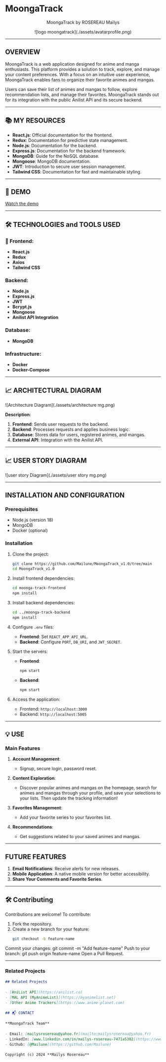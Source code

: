 
# MoongaTrack
<p align="center"> 
 MoongaTrack by ROSEREAU Maïlys
<p align="center"> 
![logo moongatrack](./assets/avatarprofile.png)

---

##  OVERVIEW

MoongaTrack is a web application designed for anime and manga enthusiasts. This platform provides a solution to track, explore, and manage your content preferences. With a focus on an intuitive user experience, MoongaTrack enables fans to organize their favorite animes and mangas.

Users can save their list of animes and mangas to follow, explore recommendation lists, and manage their favorites. MoongaTrack stands out for its integration with the public Anilist API and its secure backend.

---

## 📚 MY RESOURCES

- **React.js**: Official documentation for the frontend.
- **Redux**: Documentation for predictive state management.
- **Node.js**: Documentation for the backend.
- **Express.js**: Documentation for the backend framework.
- **MongoDB**: Guide for the NoSQL database.
- **Mongoose**: MongoDB documentation.
- **JWT**: Introduction to secure user session management.
- **Tailwind CSS**: Documentation for fast and maintainable styling.

---

## 🎥 DEMO 

[Watch the demo](https://github.com/user-attachments/assets/3863e967-ec71-4416-ba1e-0b2660e20452)

---

## 🛠️ TECHNOLOGIES and TOOLS USED

### 🎨 Frontend:

- **React.js**
- **Redux**
- **Axios**
- **Tailwind CSS**

###  Backend:

- **Node.js**
- **Express.js**
- **JWT**
- **Bcrypt.js**
- **Mongoose**
- **Anilist API Integration**

###  Database:

- **MongoDB**

### Infrastructure:

- **Docker**
- **Docker-Compose**

---

## 📈 ARCHITECTURAL DIAGRAM

![Architecture Diagram](./assets/architecture mg.png) 

**Description**:

1. **Frontend**: Sends user requests to the backend.
2. **Backend**: Processes requests and applies business logic.
3. **Database**: Stores data for users, registered animes, and mangas.
4. **External API**: Integration with the Anilist API.

---

## 📈 USER STORY DIAGRAM

![user story Diagram](./assets/user story mg.png)


---



##  INSTALLATION AND CONFIGURATION

### Prerequisites

- Node.js (version 18)
- MongoDB
- Docker (optional)

### Installation

1. Clone the project:

   ```bash
   git clone https://github.com/Mailune/MoongaTrack_v1.0/tree/main 
   cd MoongaTrack_v1.0
   ```

2. Install frontend dependencies:

   ```bash
   cd moonga-track-frontend
   npm install
   ```

3. Install backend dependencies:

   ```bash
   cd ../moonga-track-backend
   npm install
   ```

4. Configure `.env` files:

   - **Frontend**: Set `REACT_APP_API_URL`.
   - **Backend**: Configure `PORT`, `DB_URI`, and `JWT_SECRET`.

5. Start the servers:

   - **Frontend**:
     ```bash
     npm start
     ```
   - **Backend**:
     ```bash
     npm start
     ```

6. Access the application:

   - Frontend: `http://localhost:3000`
   - Backend: `http://localhost:5005`

---

## 💡 USE

### Main Features

1. **Account Management**:

   - Signup, secure login, password reset.

2. **Content Exploration**:

   - Discover popular animes and mangas on the homepage, search for animes and mangas through your profile, and save your selections to your lists. Then update the tracking information!

3. **Favorites Management**:

   - Add your favorite series to your favorites list.

4. **Recommendations**:

   - Get suggestions related to your saved animes and mangas.

---

## FUTURE FEATURES

1. **Email Notifications**: Receive alerts for new releases.
2. **Mobile Application**: A native mobile version for better accessibility.
3. **Share Your Comments and Favorite Series**.

---
## 🛠️ Contributing

Contributions are welcome! To contribute:
1. Fork the repository.
2. Create a new branch for your feature:
   ```bash
   git checkout -b feature-name
Commit your changes:
git commit -m "Add feature-name"
Push to your branch:
git push origin feature-name
Open a Pull Request.

---

### Related Projects

```markdown
## Related Projects

- [AniList API](https://anilist.co)
- [MAL API (MyAnimeList)](https://myanimelist.net)
- [Other Anime Trackers](https://www.anime-planet.com)

## 📬 CONTACT

**MoongaTrack Team**

- Email: [mailysrosereau@yahoo.fr](mailto:mailysrosereau@yahoo.fr)
- LinkedIn: [www.linkedin.com/in/maïlys-rosereau-7471a5302](https://www.linkedin.com/in/ma%C3%AFlys-rosereau-7471a5302)
- Github: [@Mailune](https://github.com/Mailune)

Copyright (c) 2024 **Maïlys Rosereau**